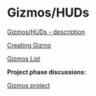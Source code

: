 # Gizmos/HUDs

[Gizmos/HUDs - description](Mechanisms/Gizmos/Gizmo.md)

[Creating Gizmo](Mechanisms/Gizmos/CreatingGizmo.md)

[Gizmos List](Mechanisms/Gizmos/GizmosList.md)

**Project phase discussions:**

[Gizmos project](Mechanisms/Gizmos/GizmosProject.md)